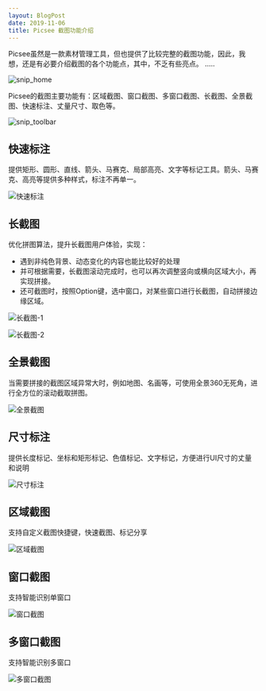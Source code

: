 ```yaml
---
layout: BlogPost
date: 2019-11-06
title: Picsee 截图功能介绍
---
```


Picsee虽然是一款素材管理工具，但也提供了比较完整的截图功能，因此，我想，还是有必要介绍截图的各个功能点，其中，不乏有些亮点。 .....
<!-- more -->

![snip_home](./images/Picsee_snip/snip_home.png)

Picsee的截图主要功能有：区域截图、窗口截图、多窗口截图、长截图、全景截图、快速标注、丈量尺寸、取色等。

![snip_toolbar](./images/Picsee_snip/snip_toolbar.png)

## 快速标注
提供矩形、圆形、直线、箭头、马赛克、局部高亮、文字等标记工具。箭头、马赛克、高亮等提供多种样式，标注不再单一。

![快速标注](./images/Picsee_snip/snip_annotation.gif)


## 长截图
优化拼图算法，提升长截图用户体验，实现：

- 遇到非纯色背景、动态变化的内容也能比较好的处理
- 并可根据需要，长截图滚动完成时，也可以再次调整竖向或横向区域大小，再实现拼接。
- 还可截图时，按照Option键，选中窗口，对某些窗口进行长截图，自动拼接边缘区域。

![长截图-1](./images/Picsee_snip/snip_long_webpage.gif)

![长截图-2](./images/Picsee_snip/snip_long_code.gif)

## 全景截图
当需要拼接的截图区域异常大时，例如地图、名画等，可使用全景360无死角，进行全方位的滚动截取拼图。

![全景截图](./images/Picsee_snip/snip_long_all.gif)

## 尺寸标注
提供长度标记、坐标和矩形标记、色值标记、文字标记，方便进行UI尺寸的丈量和说明

![尺寸标注](./images/Picsee_snip/snip_length.gif)

## 区域截图
支持自定义截图快捷键，快速截图、标记分享

![区域截图](./images/Picsee_snip/snip_area.gif)

## 窗口截图
支持智能识别单窗口

![窗口截图](./images/Picsee_snip/snip_window.gif)

## 多窗口截图
支持智能识别多窗口

![多窗口截图](./images/Picsee_snip/snip_multi_window.gif)
